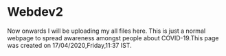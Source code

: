 # Webdev2
Now onwards I will be uploading my all files here.
This is just a normal webpage to spread awareness amongst people about COVID-19.This page was created on 17/04/2020,Friday,11:37 IST.
